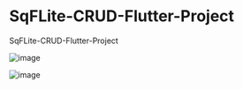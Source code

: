 # SqFLite-CRUD-Flutter-Project
SqFLite-CRUD-Flutter-Project


![image](https://user-images.githubusercontent.com/5441882/108439163-cc4e2680-7261-11eb-8832-0376fb6a1d49.png)

![image](https://user-images.githubusercontent.com/5441882/108439119-ba6c8380-7261-11eb-8547-54939cc9c550.png)
